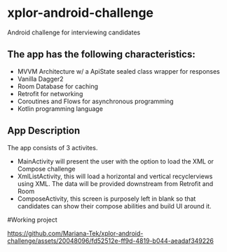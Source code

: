 # xplor-android-challenge
Android challenge for interviewing candidates

## The app has the following characteristics:
* MVVM Architecture w/ a ApiState sealed class wrapper for responses
* Vanilla Dagger2
* Room Database for caching
* Retrofit for networking
* Coroutines and Flows for asynchronous programming
* Kotlin programming language


## App Description
The app consists of 3 activites.
- MainActivity will present the user with the option to load the XML or Compose challenge
- XmlListActivity, this will load a horizontal and vertical recyclerviews using XML. The data will be provided downstream from Retrofit and Room
- ComposeActivity, this screen is purposely left in blank so that candidates can show their compose abilities and build UI around it.

  
#Working project

https://github.com/Mariana-Tek/xplor-android-challenge/assets/20048096/fd52512e-ff9d-4819-b044-aeadaf349226


